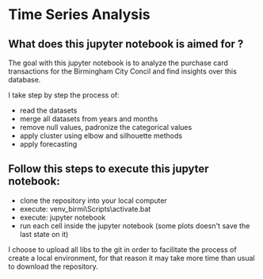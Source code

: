 # Time Series Analysis

## What does this jupyter notebook is aimed for  ?

The goal with this jupyter notebook is to analyze the purchase card transactions for the Birmingham City Concil and find insights over this database.

I take step by step the process of:

- read the datasets
- merge all datasets from years and months
- remove null values, padronize the categorical values
- apply cluster using elbow and silhouette methods
- apply forecasting


## Follow this steps to execute this jupyter notebook: 
- clone the repository into your local computer
- execute: venv_birmi\Scripts\activate.bat
- execute: jupyter notebook
- run each cell inside the jupyter notebook (some plots doesn't save the last state on it)

I choose to upload all libs to the git in order to facilitate the process of create a local environment, for that reason it may take more time than usual to download the repository.

